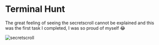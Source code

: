 # Terminal Hunt

The great feeling of seeing the secretscroll cannot be explained and this was the first task I completed, I was so proud of myself 😂

![secretscroll](https://user-images.githubusercontent.com/116453081/207647904-89972204-76f9-4a8d-8ebc-1f72b44572f5.png)
